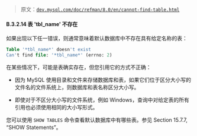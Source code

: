 > 原文：[`dev.mysql.com/doc/refman/8.0/en/cannot-find-table.html`](https://dev.mysql.com/doc/refman/8.0/en/cannot-find-table.html)

#### B.3.2.14 表 'tbl_name' 不存在

如果出现以下任一错误，则通常意味着默认数据库中不存在具有给定名称的表：

```sql
Table '*tbl_name*' doesn't exist
Can't find file: '*tbl_name*' (errno: 2)
```

在某些情况下，可能是表确实存在，但您引用它的方式不正确：

+   因为 MySQL 使用目录和文件来存储数据库和表，如果它们位于区分大小写的文件名的文件系统上，则数据库和表名称区分大小写。

+   即使对于不区分大小写的文件系统，例如 Windows，查询中对给定表的所有引用也必须使用相同的大小写形式。

您可以使用 `SHOW TABLES` 命令查看默认数据库中有哪些表。参见 Section 15.7.7, “SHOW Statements”。
